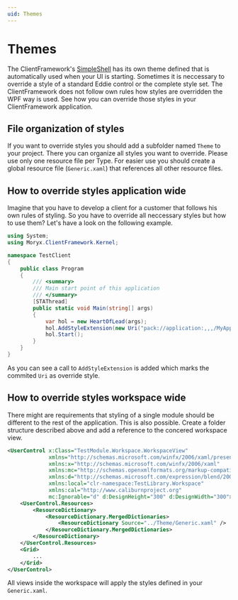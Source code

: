 ```yaml
---
uid: Themes
---
```

# Themes

The ClientFramework's [SimpleShell](xref:SimpleShell) has its own theme defined that is automatically used when your UI is starting. Sometimes it is neccessary to override a style of a standard Eddie control or the complete style set.
The ClientFramework does not follow own rules how styles are overridden the WPF way is used. See how you can override those styles in your ClientFramework application.

## File organization of styles

If you want to override styles you should add a subfolder named `Theme` to your project. There you can organize all styles you want to override. Please use only one resource file per Type. For easier use you should create a global resource file (`Generic.xaml`) that references all other resource files.

## How to override styles application wide

Imagine that you have to develop a client for a customer that follows his own rules of styling. So you have to override all neccessary styles but how to use them? Let's have a look on the following example.

````cs
using System;
using Moryx.ClientFramework.Kernel;

namespace TestClient
{
    public class Program
    {
        /// <summary>
        /// Main start point of this application
        /// </summary>
        [STAThread]
        public static void Main(string[] args)
        {
            var hol = new HeartOfLead(args);
            hol.AddStyleExtension(new Uri("pack://application:,,,/MyApplication;component/Theme/Generic.xaml", UriKind.RelativeOrAbsolute));
            hol.Start();
        }
    }
}
````

As you can see a call to `AddStyleExtension` is added which marks the commited `Uri` as override style.

## How to override styles workspace wide

There might are requirements that styling of a single module should be different to the rest of the application. This is also possible. Create a folder structure described above and add a reference to the concered workspace view.

````xml
<UserControl x:Class="TestModule.Workspace.WorkspaceView"
             xmlns="http://schemas.microsoft.com/winfx/2006/xaml/presentation"
             xmlns:x="http://schemas.microsoft.com/winfx/2006/xaml"
             xmlns:mc="http://schemas.openxmlformats.org/markup-compatibility/2006" 
             xmlns:d="http://schemas.microsoft.com/expression/blend/2008" 
             xmlns:local="clr-namespace:TestLibrary.Workspace"
             xmlns:cal="http://www.caliburnproject.org"
             mc:Ignorable="d" d:DesignHeight="300" d:DesignWidth="300">
    <UserControl.Resources>
        <ResourceDictionary>
            <ResourceDictionary.MergedDictionaries>
                <ResourceDictionary Source="../Theme/Generic.xaml" />
            </ResourceDictionary.MergedDictionaries>
        </ResourceDictionary>
    </UserControl.Resources>
    <Grid>
        ...
    </Grid>
</UserControl>
````

All views inside the workspace will apply the styles defined in your `Generic.xaml`.